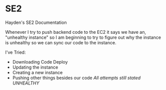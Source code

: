 # SE2
Hayden's SE2 Documentation

Whenever I try to push backend code to the EC2 it says we have an,
"unhealthy instance" so I am beginning to try to figure out why the instance
is unhealthy so we can sync our code to the instance.

I've Tried:
- Downloading Code Deploy
- Updating the instance
- Creating a new instance
- Pushing other things besides our code
*All attempts still stated UNHEALTHY*
